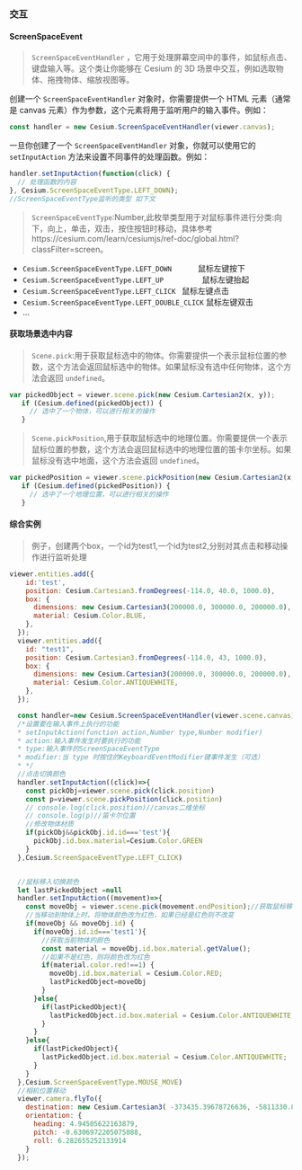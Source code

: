 ### 交互

#### ScreenSpaceEvent

> `ScreenSpaceEventHandler` ，它用于处理屏幕空间中的事件，如鼠标点击、键盘输入等。这个类让你能够在 Cesium 的 3D 场景中交互，例如选取物体、拖拽物体、缩放视图等。

创建一个 `ScreenSpaceEventHandler` 对象时，你需要提供一个 HTML 元素（通常是 canvas 元素）作为参数，这个元素将用于监听用户的输入事件。例如：

```js
const handler = new Cesium.ScreenSpaceEventHandler(viewer.canvas);
```

一旦你创建了一个 `ScreenSpaceEventHandler` 对象，你就可以使用它的 `setInputAction` 方法来设置不同事件的处理函数。例如：

```js
handler.setInputAction(function(click) {
  // 处理函数的内容
}, Cesium.ScreenSpaceEventType.LEFT_DOWN);
//ScreenSpaceEventType监听的类型 如下文
```

> `ScreenSpaceEventType`:Number,此枚举类型用于对鼠标事件进行分类:向下，向上，单击，双击，按住按钮时移动，具体参考https://cesium.com/learn/cesiumjs/ref-doc/global.html?classFilter=screen。

* `Cesium.ScreenSpaceEventType.LEFT_DOWN      `                   鼠标左键按下
* `Cesium.ScreenSpaceEventType.LEFT_UP         `                       鼠标左键抬起
* `Cesium.ScreenSpaceEventType.LEFT_CLICK `                 鼠标左键点击
* `Cesium.ScreenSpaceEventType.LEFT_DOUBLE_CLICK`  鼠标左键双击
* ...



#### 获取场景选中内容

> `Scene.pick`:用于获取鼠标选中的物体。你需要提供一个表示鼠标位置的参数，这个方法会返回鼠标选中的物体。如果鼠标没有选中任何物体，这个方法会返回 `undefined`。

```js
var pickedObject = viewer.scene.pick(new Cesium.Cartesian2(x, y));
   if (Cesium.defined(pickedObject)) {
     // 选中了一个物体，可以进行相关的操作
   }
```

> `Scene.pickPosition`,用于获取鼠标选中的地理位置。你需要提供一个表示鼠标位置的参数，这个方法会返回鼠标选中的地理位置的笛卡尔坐标。如果鼠标没有选中地面，这个方法会返回 `undefined`。

```js
var pickedPosition = viewer.scene.pickPosition(new Cesium.Cartesian2(x, y));
   if (Cesium.defined(pickedPosition)) {
     // 选中了一个地理位置，可以进行相关的操作
   }
```

#### 综合实例

>例子，创建两个box，一个id为test1,一个id为test2,分别对其点击和移动操作进行监听处理

```js
viewer.entities.add({
    id:'test',
    position: Cesium.Cartesian3.fromDegrees(-114.0, 40.0, 1000.0),
    box: {
      dimensions: new Cesium.Cartesian3(200000.0, 300000.0, 200000.0),
      material: Cesium.Color.BLUE,
    },
  });
  viewer.entities.add({
    id: "test1",
    position: Cesium.Cartesian3.fromDegrees(-114.0, 43, 1000.0),
    box: {
      dimensions: new Cesium.Cartesian3(200000.0, 300000.0, 200000.0),
      material: Cesium.Color.ANTIQUEWHITE,
    },
  });

  const handler=new Cesium.ScreenSpaceEventHandler(viewer.scene.canvas)
  /*设置要在输入事件上执行的功能
  * setInputAction(function action,Number type,Number modifier)
  * action:输入事件发生时要执行的功能
  * type:输入事件的ScreenSpaceEventType
  * modifier:当 type 时按住的KeyboardEventModifier键事件发生（可选）
  * */
  //点击切换颜色
  handler.setInputAction((click)=>{
    const pickObj=viewer.scene.pick(click.position)
    const p=viewer.scene.pickPosition(click.position)
    // console.log(click.position)//canvas二维坐标
    // console.log(p)//笛卡尔位置
    //修改物体材质
    if(pickObj&&pickObj.id.id==='test'){
      pickObj.id.box.material=Cesium.Color.GREEN
    }
  },Cesium.ScreenSpaceEventType.LEFT_CLICK)


  //鼠标移入切换颜色
  let lastPickedObject =null
  handler.setInputAction((movement)=>{
    const moveObj = viewer.scene.pick(movement.endPosition);//获取鼠标移动到的物体
    //当移动到物体上时，将物体颜色改为红色，如果已经是红色则不改变
    if(moveObj && moveObj.id) {
      if(moveObj.id.id==='test1'){
        //获取当前物体的颜色
        const material = moveObj.id.box.material.getValue();
        //如果不是红色，则将颜色改为红色
        if(material.color.red!==1) {
          moveObj.id.box.material = Cesium.Color.RED;
          lastPickedObject=moveObj
        }
      }else{
        if(lastPickedObject){
          lastPickedObject.id.box.material = Cesium.Color.ANTIQUEWHITE;
        }
      }
    }else{
      if(lastPickedObject){
        lastPickedObject.id.box.material = Cesium.Color.ANTIQUEWHITE;
      }
    }
  },Cesium.ScreenSpaceEventType.MOUSE_MOVE)
  //相机位置移动
  viewer.camera.flyTo({
    destination: new Cesium.Cartesian3( -373435.39678726636, -5811330.821334699,  4879249.884808703),
    orientation: {
      heading: 4.94505622163879,
      pitch: -0.6306972205075088,
      roll: 6.282655252133914
    }
  });
```

